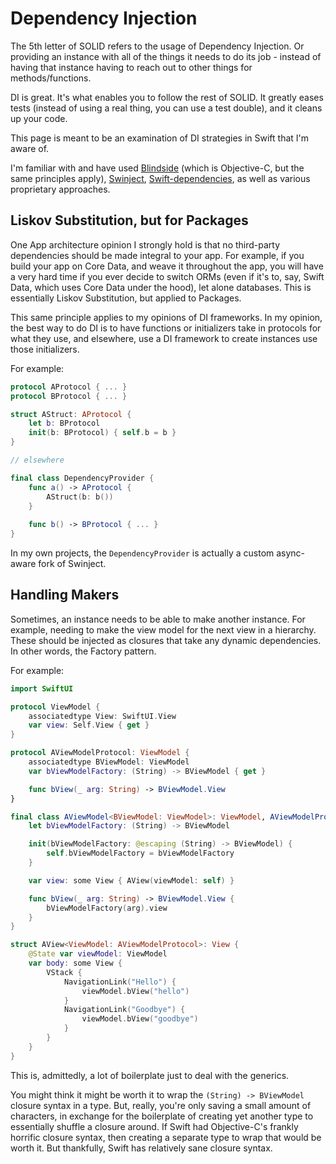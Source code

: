 # Dependency Injection

The 5th letter of SOLID refers to the usage of Dependency Injection. Or providing an instance with all of the things it needs to do its job - instead of having that instance having to reach out to other things for methods/functions.

DI is great. It's what enables you to follow the rest of SOLID. It greatly eases tests (instead of using a real thing, you can use a test double), and it cleans up your code.

This page is meant to be an examination of DI strategies in Swift that I'm aware of.

I'm familiar with and have used [Blindside](https://github.com/jbsf/blindside) (which is Objective-C, but the same principles apply), [Swinject](https://github.com/Swinject/Swinject), [Swift-dependencies](https://github.com/pointfreeco/swift-dependencies), as well as various proprietary approaches.

## Liskov Substitution, but for Packages

One App architecture opinion I strongly hold is that no third-party dependencies should be made integral to your app. For example, if you build your app on Core Data, and weave it throughout the app, you will have a very hard time if you ever decide to switch ORMs (even if it's to, say, Swift Data, which uses Core Data under the hood), let alone databases. This is essentially Liskov Substitution, but applied to Packages.

This same principle applies to my opinions of DI frameworks. In my opinion, the best way to do DI is to have functions or initializers take in protocols for what they use, and elsewhere, use a DI framework to create instances use those initializers.

For example:

```swift
protocol AProtocol { ... }
protocol BProtocol { ... }

struct AStruct: AProtocol {
    let b: BProtocol
    init(b: BProtocol) { self.b = b }
}

// elsewhere

final class DependencyProvider {
    func a() -> AProtocol {
        AStruct(b: b())
    }
    
    func b() -> BProtocol { ... }
}
```

In my own projects, the `DependencyProvider` is actually a custom async-aware fork of Swinject.

## Handling Makers

Sometimes, an instance needs to be able to make another instance. For example, needing to make the view model for the next view in a hierarchy. These should be injected as closures that take any dynamic dependencies. In other words, the Factory pattern.

For example:

```swift
import SwiftUI

protocol ViewModel {
    associatedtype View: SwiftUI.View
    var view: Self.View { get }
}

protocol AViewModelProtocol: ViewModel {
    associatedtype BViewModel: ViewModel
    var bViewModelFactory: (String) -> BViewModel { get }

    func bView(_ arg: String) -> BViewModel.View
}

final class AViewModel<BViewModel: ViewModel>: ViewModel, AViewModelProtocol {
    let bViewModelFactory: (String) -> BViewModel

    init(bViewModelFactory: @escaping (String) -> BViewModel) {
        self.bViewModelFactory = bViewModelFactory
    }

    var view: some View { AView(viewModel: self) }

    func bView(_ arg: String) -> BViewModel.View {
        bViewModelFactory(arg).view
    }
}

struct AView<ViewModel: AViewModelProtocol>: View {
    @State var viewModel: ViewModel
    var body: some View {
        VStack {
            NavigationLink("Hello") {
                viewModel.bView("hello")
            }
            NavigationLink("Goodbye") {
                viewModel.bView("goodbye")
            }
        }
    }
}
```

This is, admittedly, a lot of boilerplate just to deal with the generics.

You might think it might be worth it to wrap the `(String) -> BViewModel` closure syntax in a type. But, really, you're only saving a small amount of characters, in exchange for the boilerplate of creating yet another type to essentially shuffle a closure around. If Swift had Objective-C's frankly horrific closure syntax, then creating a separate type to wrap that would be worth it. But thankfully, Swift has relatively sane closure syntax.